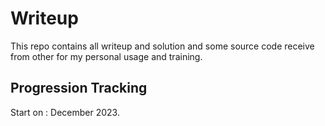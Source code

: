 # Writeup
This repo contains all writeup and solution and some source code receive from other for my personal usage and training. 

## Progression Tracking
Start on : December 2023. 

